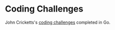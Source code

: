 # Coding Challenges

John Cricketts's [coding challenges](https://codingchallenges.fyi/) completed in Go.
